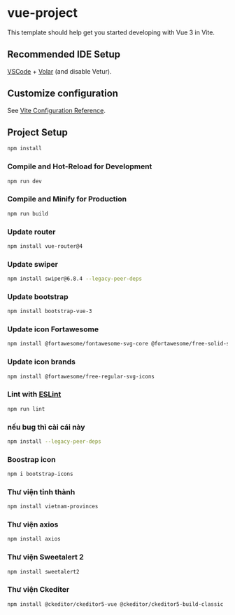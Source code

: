 # vue-project

This template should help get you started developing with Vue 3 in Vite.

## Recommended IDE Setup

[VSCode](https://code.visualstudio.com/) + [Volar](https://marketplace.visualstudio.com/items?itemName=Vue.volar) (and disable Vetur).

## Customize configuration

See [Vite Configuration Reference](https://vite.dev/config/).

## Project Setup

```sh
npm install
```

### Compile and Hot-Reload for Development

```sh
npm run dev
```

### Compile and Minify for Production

```sh
npm run build
```
### Update router
```sh
npm install vue-router@4
```
### Update swiper
```sh
npm install swiper@6.8.4 --legacy-peer-deps
```
### Update bootstrap 
```sh
npm install bootstrap-vue-3
```
### Update icon Fortawesome
```sh
npm install @fortawesome/fontawesome-svg-core @fortawesome/free-solid-svg-icons @fortawesome/free-brands-svg-icons @fortawesome/vue-fontawesome
```
### Update icon brands
```sh
npm install @fortawesome/free-regular-svg-icons
```

### Lint with [ESLint](https://eslint.org/)

```sh
npm run lint
```
### nếu bug thì cài cái này
```sh
npm install --legacy-peer-deps
```
### Boostrap icon

```sh
npm i bootstrap-icons
```

### Thư viện tỉnh thành
```sh
npm install vietnam-provinces
```

### Thư viện axios
``` sh
npm install axios
```
### Thư viện Sweetalert 2
```sh
npm install sweetalert2
```
### Thư viện Ckediter
```sh
npm install @ckeditor/ckeditor5-vue @ckeditor/ckeditor5-build-classic
```
